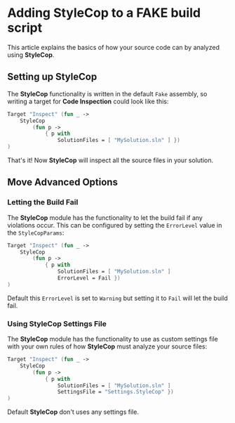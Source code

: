 # Adding StyleCop to a FAKE build script

This article explains the basics of how your source code can by analyzed using **StyleCop**.

## Setting up StyleCop

The **StyleCop** functionality is written in the default `Fake` assembly, so writing a target for **Code Inspection** could look like this:

```fsharp
Target "Inspect" (fun _ ->
    StyleCop 
        (fun p -> 
            { p with 
                SolutionFiles = [ "MySolution.sln" ] })
)
```

That's it!
Now **StyleCop** will inspect all the source files in your solution.

## Move Advanced Options

### Letting the Build Fail

The **StyleCop** module has the functionality to let the build fail if any violations occur. This can be configured by setting the `ErrorLevel` value in the `StyleCopParams`:

```fsharp
Target "Inspect" (fun _ ->
    StyleCop 
        (fun p -> 
            { p with 
                SolutionFiles = [ "MySolution.sln" ]
                ErrorLevel = Fail })
)
```

Default this `ErrorLevel` is set to `Warning` but setting it to `Fail` will let the build fail.

### Using StyleCop Settings File

The **StyleCop** module has the functionality to use as custom settings file with your own rules of how **StyleCop** must analyze your source files:

```fsharp
Target "Inspect" (fun _ ->
    StyleCop 
        (fun p -> 
            { p with 
                SolutionFiles = [ "MySolution.sln" ]
                SettingsFile = "Settings.StyleCop" })
)
```

Default **StyleCop** don't uses any settings file.